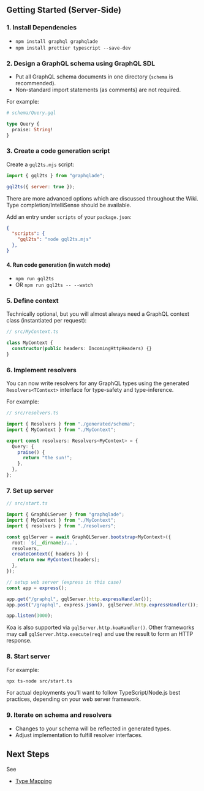 ## Getting Started (Server-Side)

### 1. Install Dependencies

- `npm install graphql graphqlade`
- `npm install prettier typescript --save-dev`

### 2. Design a GraphQL schema using GraphQL SDL

- Put all GraphQL schema documents in one directory (`schema` is recommended).
- Non-standard import statements (as comments) are not required.

For example:

```graphql
# schema/Query.gql

type Query {
  praise: String!
}
```

### 3. Create a code generation script

Create a `gql2ts.mjs` script:

```js
import { gql2ts } from "graphqlade";

gql2ts({ server: true });
```

There are more advanced options which are discussed throughout the Wiki.
Type completion/IntelliSense should be available.

Add an entry under `scripts` of your `package.json`:

```json
{
  "scripts": {
    "gql2ts": "node gql2ts.mjs"
  },
}
```

#### 4. Run code generation (in watch mode)

- `npm run gql2ts`
- OR `npm run gql2ts -- --watch`

### 5. Define context

Technically optional, but you will almost always need a GraphQL context class (instantiated per request):

```ts
// src/MyContext.ts

class MyContext {
  constructor(public headers: IncomingHttpHeaders) {}
}
```

### 6. Implement resolvers

You can now write resolvers for any GraphQL types using the generated
`Resolvers<TContext>` interface for type-safety and type-inference.

For example:

```ts
// src/resolvers.ts

import { Resolvers } from "./generated/schema";
import { MyContext } from "./MyContext";

export const resolvers: Resolvers<MyContext> = {
  Query: {
    praise() {
      return "the sun!";
    },
  },
};
```

### 7. Set up server

```ts
// src/start.ts

import { GraphQLServer } from "graphqlade";
import { MyContext } from "./MyContext";
import { resolvers } from "./resolvers";

const gqlServer = await GraphQLServer.bootstrap<MyContext>({
  root: `${__dirname}/..`,
  resolvers,
  createContext({ headers }) {
    return new MyContext(headers);
  },
});

// setup web server (express in this case)
const app = express();

app.get("/graphql", gqlServer.http.expressHandler());
app.post("/graphql", express.json(), gqlServer.http.expressHandler());

app.listen(3000);
```

Koa is also supported via `gqlServer.http.koaHandler()`.
Other frameworks may call `gqlServer.http.execute(req)` and use the result to form an HTTP response.

### 8. Start server

For example:

```sh
npx ts-node src/start.ts
```

For actual deployments you'll want to follow TypeScript/Node.js best practices, depending on your web server framework.

### 9. Iterate on schema and resolvers

- Changes to your schema will be reflected in generated types.
- Adjust implementation to fulfill resolver interfaces.

## Next Steps

See

- [Type Mapping](https://morris.github.io/graphqlade/server-side/type-mapping)
